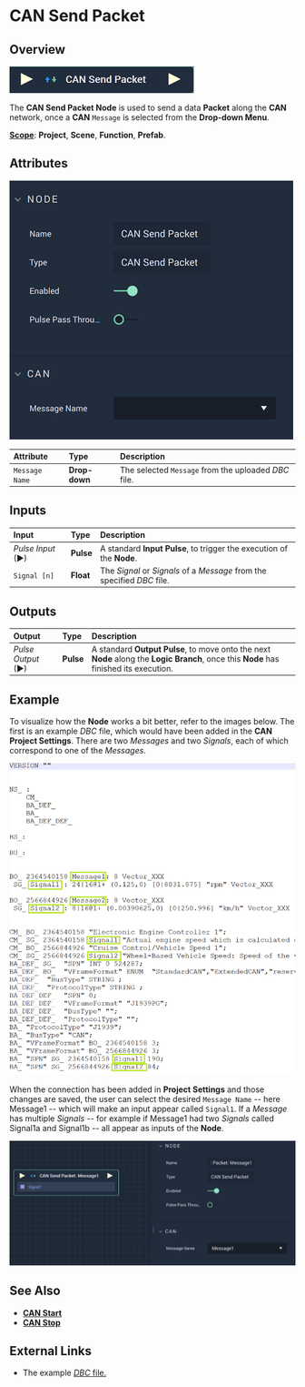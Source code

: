 # CAN Send Packet

## Overview

![The CAN Send Packet Node.](../../../.gitbook/assets/cansendpacketnode.png)

The **CAN Send Packet Node** is used to send a data **Packet** along the **CAN** network, once a **CAN** `Message` is selected from the **Drop-down Menu**.

[**Scope**](../overview.md#scopes): **Project**, **Scene**, **Function**, **Prefab**.

## Attributes

![The CAN Send Packet Node Attributes.](../../../.gitbook/assets/cansendpacketattributes.png)

| Attribute | Type | Description |
| :--- | :--- | :--- |
| `Message Name` | **Drop-down** | The selected `Message` from the uploaded _DBC_ file. |

## Inputs

| Input | Type | Description |
| :--- | :--- | :--- |
| _Pulse Input_ \(►\) | **Pulse** | A standard **Input Pulse**, to trigger the execution of the **Node**. |
|`Signal [n]`|**Float**|The *Signal* or *Signals* of a *Message* from the specified *DBC* file.|

## Outputs

| Output | Type | Description |
| :--- | :--- | :--- |
| _Pulse Output_ \(►\) | **Pulse** | A standard **Output Pulse**, to move onto the next **Node** along the **Logic Branch**, once this **Node** has finished its execution. |


## Example

To visualize how the **Node** works a bit better, refer to the images below. The first is an example *DBC* file, which would have been added in the **CAN Project Settings**. There are two *Messages* and two *Signals*, each of which correspond to one of the *Messages*. 

![DBC File Example.](../../../.gitbook/assets/dbcfilereal.png)

When the connection has been added in **Project Settings** and those changes are saved, the user can select the desired `Message Name` -- here Message1 -- which will make an input appear called `Signal1`. If a *Message* has multiple *Signals* -- for example if Message1 had two *Signals* called Signal1a and Signal1b -- all appear as inputs of the **Node**. 

![CAN Send Packet Node with Connection.](../../../.gitbook/assets/cansendpacketexample.png)

## See Also

* [**CAN Start**](canstart.md)
* [**CAN Stop**](canstop.md)

## External Links

* The example [*DBC* file.](https://www.csselectronics.com/pages/can-dbc-file-database-intro)